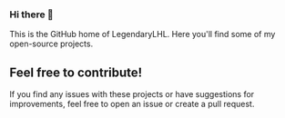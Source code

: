 ### Hi there 👋

This is the GitHub home of LegendaryLHL. Here you'll find some of my open-source projects.

## Feel free to contribute!

If you find any issues with these projects or have suggestions for improvements, feel free to open an issue or create a pull request.
<!--
**LegendaryLHL/LegendaryLHL** is a ✨ _special_ ✨ repository because its `README.md` (this file) appears on your GitHub profile.

Here are some ideas to get you started:

- 🔭 I’m currently working on ...
- 🌱 I’m currently learning ...
- 👯 I’m looking to collaborate on ...
- 🤔 I’m looking for help with ...
- 💬 Ask me about ...
- 📫 How to reach me: ...
- 😄 Pronouns: ...
- ⚡ Fun fact: ...
-->
